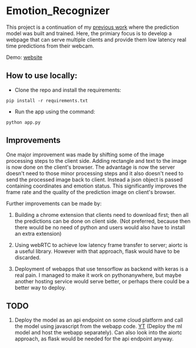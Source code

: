 # Emotion_Recognizer
This project is a continuation of my [previous work](https://github.com/Mihirsahu2307/Facial_Emotion_Recognition) where the prediction model was built and trained.
Here, the primiary focus is to develop a webpage that can serve multiple clients and provide them low latency real time predictions from their webcam.

Demo: [website](http://mihirsahu2307.pythonanywhere.com)

## How to use locally:

* Clone the repo and install the requirements:

```
pip install -r requirements.txt
```

* Run the app using the command:

```
python app.py
```


## Improvements

One major improvement was made by shifting some of the image processing steps to the client side. Adding rectangle and text to the image is now done on the client's browser. The advantage is now the server doesn't need to those minor processing steps and it also doesn't need to send the processed image back to client. Instead a json object is passed containing coordinates and emotion status. This significantly improves the frame rate and the quality of the prediction image on client's browser.

Further improvements can be made by:

1) Building a chrome extension that clients need to download first; then all the predictions can be done on client side. 
(Not preferred, because then there would be no need of python and users would also have to install an extra extension)

2) Using webRTC to achieve low latency frame transfer to server; aiortc is a useful library. However with that approach, flask would have to be discarded.

3) Deployment of webapps that use tensorflow as backend with keras is a real pain. I managed to make it work on pythonanywhere, but maybe another hosting service would serve better, or perhaps there could be a better way to deploy.


## TODO

1) Deploy the model as an api endpoint on some cloud platform and call the model using javascript from the webapp code. [YT](https://www.youtube.com/results?search_query=deploy+ml+model+as+api+on+cloud) (Deploy the ml model and host the webapp separately). Can also look into the aiortc approach, as flask would be needed for the api endpoint anyway.
